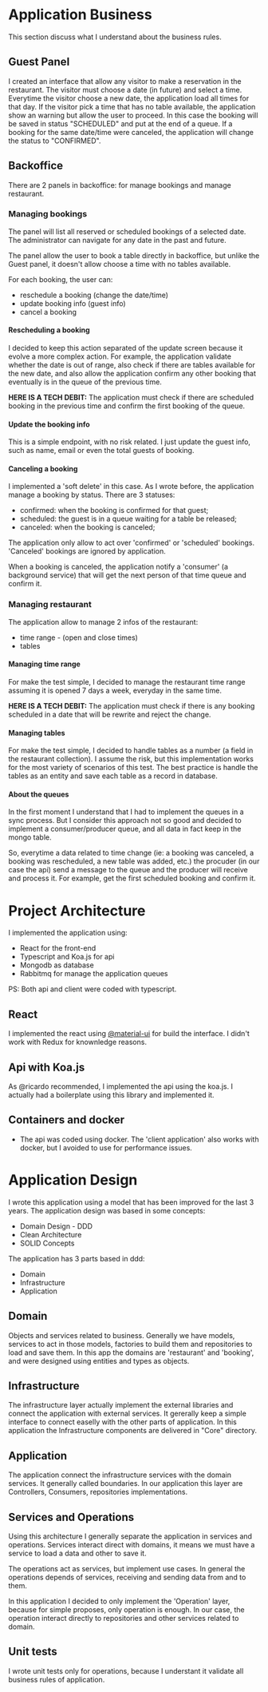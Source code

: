# Application Business

This section discuss what I understand about the business rules.

## Guest Panel

I created an interface that allow any visitor to make a reservation in the restaurant. The visitor must choose a date (in future) and select a time. Everytime the visitor choose a new date, the application load all times for that day. If the visitor pick a time that has no table available, the application show an warning but allow the user to proceed. In this case the booking will be saved in status "SCHEDULED" and put at the end of a queue. If a booking for the same date/time were canceled, the application will change the status to "CONFIRMED".

## Backoffice

There are 2 panels in backoffice: for manage bookings and manage restaurant.

### Managing bookings

The panel will list all reserved or scheduled bookings of a selected date. The administrator can navigate for any date in the past and future.

The panel allow the user to book a table directly in backoffice, but unlike the Guest panel, it doesn't allow choose a time with no tables available.

For each booking, the user can:

- reschedule a booking (change the date/time)
- update booking info (guest info)
- cancel a booking

#### Rescheduling a booking

I decided to keep this action separated of the update screen because it evolve a more complex action. For example, the application validate whether the date is out of range, also check if there are tables available for the new date, and also allow the application confirm any other booking that eventually is in the queue of the previous time.

**HERE IS A TECH DEBIT:** The application must check if there are scheduled booking in the previous time and confirm the first booking of the queue.

#### Update the booking info

This is a simple endpoint, with no risk related. I just update the guest info, such as name, email or even the total guests of booking.

#### Canceling a booking

I implemented a 'soft delete' in this case. As I wrote before, the application manage a booking by status. There are 3 statuses:

- confirmed: when the booking is confirmed for that guest;
- scheduled: the guest is in a queue waiting for a table be released;
- canceled: when the booking is canceled;

The application only allow to act over 'confirmed' or 'scheduled' bookings. 'Canceled' bookings are ignored by application.

When a booking is canceled, the application notify a 'consumer' (a background service) that will get the next person of that time queue and confirm it.

### Managing restaurant

The application allow to manage 2 infos of the restaurant:

- time range - (open and close times)
- tables

#### Managing time range

For make the test simple, I decided to manage the restaurant time range assuming it is opened 7 days a week, everyday in the same time.

**HERE IS A TECH DEBIT:** The application must check if there is any booking scheduled in a date that will be rewrite and reject the change.

#### Managing tables

For make the test simple, I decided to handle tables as a number (a field in the restaurant collection). I assume the risk, but this implementation works for the most variety of scenarios of this test. The best practice is handle the tables as an entity and save each table as a record in database.

#### About the queues

In the first moment I understand that I had to implement the queues in a sync process. But I consider this approach not so good and decided to implement a consumer/producer queue, and all data in fact keep in the mongo table.

So, everytime a data related to time change (ie: a booking was canceled, a booking was rescheduled, a new table was added, etc.) the procuder (in our case the api) send a message to the queue and the producer will receive and process it. For example, get the first scheduled booking and confirm it.

# Project Architecture

I implemented the application using:

- React for the front-end
- Typescript and Koa.js for api
- Mongodb as database
- Rabbitmq for manage the application queues

PS: Both api and client were coded with typescript.

## React

I implemented the react using [@material-ui](https://material-ui.com/) for build the interface. I didn't work with Redux for knownledge reasons.

## Api with Koa.js

As @ricardo recommended, I implemented the api using the koa.js. I actually had a boilerplate using this library and implemented it. 

## Containers and docker

- The api was coded using docker. The 'client application' also works with docker, but I avoided to use for performance issues.

# Application Design

I wrote this application using a model that has been improved for the last 3 years. The application design was based in some concepts:

- Domain Design - DDD
- Clean Architecture
- SOLID Concepts

The application has 3 parts based in ddd:

- Domain
- Infrastructure
- Application

## Domain

Objects and services related to business. Generally we have models, services to act in those models, factories to build them and repositories to load and save them. In this app the domains are 'restaurant' and 'booking', and were designed using entities and types as objects.

## Infrastructure

The infrastructure layer actually implement the external libraries and connect the application with external services. It gererally keep a simple interface to connect easelly with the other parts of application. In this application the Infrastructure components are delivered in "Core" directory.

## Application

The application connect the infrastructure services with the domain services. It generally called boundaries. In our application this layer are Controllers, Consumers, repositories implementations.

## Services and Operations

Using this architecture I generally separate the application in services and operations. Services interact direct with domains, it means we must have a service to load a data and other to save it.

The operations act as services, but implement use cases. In general the operations depends of services, receiving and sending data from and to them.

In this application I decided to only implement the 'Operation' layer, because for simple proposes, only operation is enough. In our case, the operation interact directly to repositories and other services related to domain.

## Unit tests

I wrote unit tests only for operations, because I understant it validate all business rules of application.
